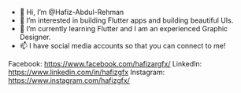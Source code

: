 - 👋 Hi, I’m @Hafiz-Abdul-Rehman
- 👀 I’m interested in building Flutter apps and building beautiful UIs.
- 🌱 I’m currently learning Flutter and I am an experienced Graphic Designer.
- 📫 I have social media accounts so that you can connect to me!

Facebook: https://www.facebook.com/hafizargfx/
LinkedIn: https://www.linkedin.com/in/hafizgfx
Instagram: https://www.instagram.com/hafizgfx/

<!---
Hafiz-Abdul-Rehman/Hafiz-Abdul-Rehman is a ✨ special ✨ repository because its `README.md` (this file) appears on your GitHub profile.
You can click the Preview link to take a look at your changes.
--->
